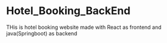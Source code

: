 ﻿# Hotel_Booking_BackEnd
THis is hotel booking website made with React as frontend and java(Springboot) as backend
